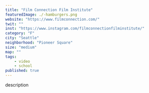 ```yaml
---
title: "Film Connection Film Institute"
featuredImage: ./-hamburgers.png
website: "https://www.filmconnection.com/"
twit: ""
inst: "https://www.instagram.com/filmconnectionfilminstitute/"
category: "F"
city: "Seattle"
neighborhood: "Pioneer Square"
size: "medium"
map: ""
tags:
    - video
    - school
published: true
---
```


description
